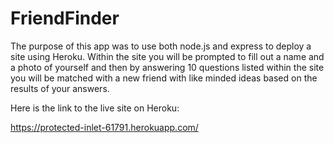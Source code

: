 # FriendFinder

The purpose of this app was to use both node.js and express to deploy a site using Heroku.
Within the site you will be prompted to fill out a name and a photo of yourself and then by answering 10 questions listed within the site
you will be matched with a new friend with like minded ideas based on the results of your answers.

Here is the link to the live site on Heroku:

https://protected-inlet-61791.herokuapp.com/
